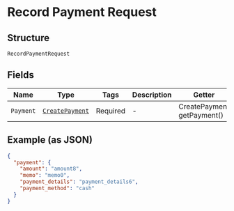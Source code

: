 
# Record Payment Request

## Structure

`RecordPaymentRequest`

## Fields

| Name | Type | Tags | Description | Getter | Setter |
|  --- | --- | --- | --- | --- | --- |
| `Payment` | [`CreatePayment`](../../doc/models/create-payment.md) | Required | - | CreatePayment getPayment() | setPayment(CreatePayment payment) |

## Example (as JSON)

```json
{
  "payment": {
    "amount": "amount8",
    "memo": "memo0",
    "payment_details": "payment_details6",
    "payment_method": "cash"
  }
}
```

